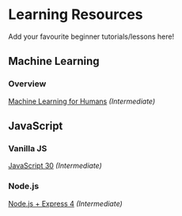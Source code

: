 # Learning Resources
Add your favourite beginner tutorials/lessons here!

## Machine Learning

### Overview
[Machine Learning for Humans](https://www.dropbox.com/s/e38nil1dnl7481q/machine_learning.pdf?dl=0) _(Intermediate)_

## JavaScript

### Vanilla JS
[JavaScript 30](https://javascript30.com/) _(Intermediate)_

### Node.js
[Node.js + Express 4](https://scotch.io/tutorials/build-a-restful-api-using-node-and-express-4) _(Intermediate)_
